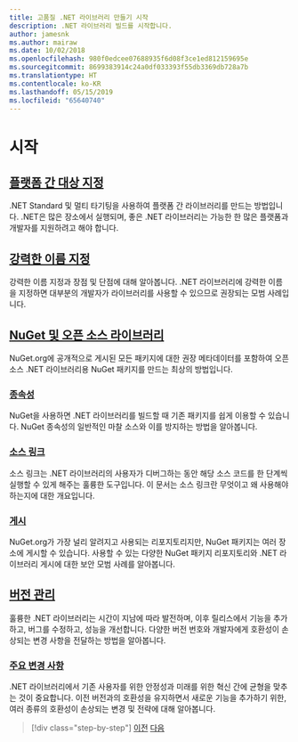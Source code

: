 ```yaml
---
title: 고품질 .NET 라이브러리 만들기 시작
description: .NET 라이브러리 빌드를 시작합니다.
author: jamesnk
ms.author: mairaw
ms.date: 10/02/2018
ms.openlocfilehash: 980f0edcee07688935f6d08f3ce1ed812159695e
ms.sourcegitcommit: 8699383914c24a0df033393f55db3369db728a7b
ms.translationtype: HT
ms.contentlocale: ko-KR
ms.lasthandoff: 05/15/2019
ms.locfileid: "65640740"
---
```

# <a name="get-started"></a>시작

## <a name="cross-platform-targetingcross-platform-targetingmd"></a>[플랫폼 간 대상 지정](./cross-platform-targeting.md)

.NET Standard 및 멀티 타기팅을 사용하여 플랫폼 간 라이브러리를 만드는 방법입니다. .NET은 많은 장소에서 실행되며, 좋은 .NET 라이브러리는 가능한 한 많은 플랫폼과 개발자를 지원하려고 해야 합니다.

## <a name="strong-namingstrong-namingmd"></a>[강력한 이름 지정](./strong-naming.md)

강력한 이름 지정과 장점 및 단점에 대해 알아봅니다. .NET 라이브러리에 강력한 이름을 지정하면 대부분의 개발자가 라이브러리를 사용할 수 있으므로 권장되는 모범 사례입니다.

## <a name="nuget-and-open-source-librariesnugetmd"></a>[NuGet 및 오픈 소스 라이브러리](./nuget.md)

NuGet.org에 공개적으로 게시된 모든 패키지에 대한 권장 메타데이터를 포함하여 오픈 소스 .NET 라이브러리용 NuGet 패키지를 만드는 최상의 방법입니다.

### <a name="dependenciesdependenciesmd"></a>[종속성](./dependencies.md)

NuGet을 사용하면 .NET 라이브러리를 빌드할 때 기존 패키지를 쉽게 이용할 수 있습니다. NuGet 종속성의 일반적인 마찰 소스와 이를 방지하는 방법을 알아봅니다.

### <a name="source-linksourcelinkmd"></a>[소스 링크](./sourcelink.md)

소스 링크는 .NET 라이브러리의 사용자가 디버그하는 동안 해당 소스 코드를 한 단계씩 실행할 수 있게 해주는 훌륭한 도구입니다. 이 문서는 소스 링크란 무엇이고 왜 사용해야 하는지에 대한 개요입니다.

### <a name="publishingpublish-nuget-packagemd"></a>[게시](./publish-nuget-package.md)

NuGet.org가 가장 널리 알려지고 사용되는 리포지토리지만, NuGet 패키지는 여러 장소에 게시할 수 있습니다. 사용할 수 있는 다양한 NuGet 패키지 리포지토리와 .NET 라이브러리 게시에 대한 보안 모범 사례를 알아봅니다.

## <a name="versioningversioningmd"></a>[버전 관리](./versioning.md)

훌륭한 .NET 라이브러리는 시간이 지남에 따라 발전하며, 이후 릴리스에서 기능을 추가하고, 버그를 수정하고, 성능을 개선합니다. 다양한 버전 번호와 개발자에게 호환성이 손상되는 변경 사항을 전달하는 방법을 알아봅니다.

### <a name="breaking-changesbreaking-changesmd"></a>[주요 변경 사항](./breaking-changes.md)

.NET 라이브러리에서 기존 사용자를 위한 안정성과 미래를 위한 혁신 간에 균형을 맞추는 것이 중요합니다. 이전 버전과의 호환성을 유지하면서 새로운 기능을 추가하기 위한, 여러 종류의 호환성이 손상되는 변경 및 전략에 대해 알아봅니다.

>[!div class="step-by-step"]
>[이전](index.md)
>[다음](cross-platform-targeting.md)
